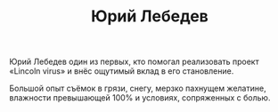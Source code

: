 ﻿---
layout: post-ea

title: Юрий Лебедев
logo: yuriy_lebedev.svg

socials:
  - icon: vk
    link: vk.com/yl.media
  - icon: youtube
    link: youtube.com/rvedroid
  - icon: gmail
    link: robotvedroid@gmail.com

category: friends
order: 5

lang: ru
ref: yuriy_lebedev_friend
---

Юрий Лебедев один из первых, кто помогал реализовать проект «Lincoln virus» и внёс ощутимый вклад в его становление.

Большой опыт съёмок в грязи, снегу, мерзко пахнущем желатине, влажности превышающей 100% и условиях, сопряженных с болью.